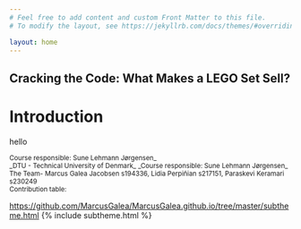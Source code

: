 ```yaml
---
# Feel free to add content and custom Front Matter to this file.
# To modify the layout, see https://jekyllrb.com/docs/themes/#overriding-theme-defaults

layout: home
---
```


## Cracking the Code: What Makes a LEGO Set Sell?

# Introduction

hello

<small>
Course responsible: Sune Lehmann Jørgensen_ <br>
_DTU - Technical University of Denmark_
_Course responsible: Sune Lehmann Jørgensen_ <br>
The Team- Marcus Galea Jacobsen  s194336, Lidia Perpiñian s217151, Paraskevi Keramari s230249 <br>
Contribution table:

</small>

https://github.com/MarcusGalea/MarcusGalea.github.io/tree/master/subtheme.html
{% include subtheme.html %}

